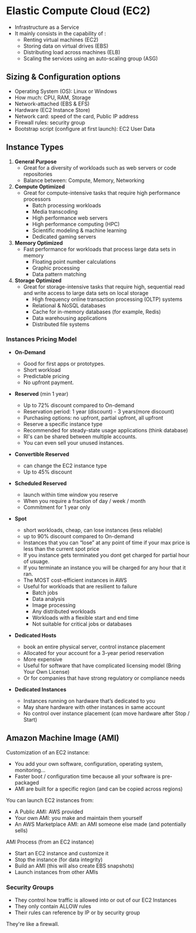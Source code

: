 # Elastic Compute Cloud (EC2)

- Infrastructure as a Service
- It mainly consists in the capability of :
  - Renting virtual machines (EC2)
  - Storing data on virtual drives (EBS)
  - Distributing load across machines (ELB)
  - Scaling the services using an auto-scaling group (ASG)

## Sizing & Configuration options

- Operating System (OS): Linux or Windows
- How much: CPU, RAM, Storage
- Network-attached (EBS & EFS)
- Hardware (EC2 Instance Store)
- Network card: speed of the card, Public IP address
- Firewall rules: security group
- Bootstrap script (configure at first launch): EC2 User Data

## Instance Types

1. **General Purpose**
   - Great for a diversity of workloads such as web servers or code repositories
   - Balance between: Compute, Memory, Networking
2. **Compute Optimized**
   - Great for compute-intensive tasks that require high performance processors
     - Batch processing workloads
     - Media transcoding
     - High performance web servers
     - High performance computing (HPC)
     - Scientific modeling & machine learning
     - Dedicated gaming servers
3. **Memory Optimized**
   - Fast performance for workloads that process large data sets in memory
     - Floating point number calculations
     - Graphic processing
     - Data pattern matching
4. **Storage Optimized**
   - Great for storage-intensive tasks that require high, sequential read and write access to large data sets on local storage
     - High frequency online transaction processing (OLTP) systems
     - Relational & NoSQL databases
     - Cache for in-memory databases (for example, Redis)
     - Data warehousing applications
     - Distributed file systems

### Instances Pricing Model

- **On-Demand**

  - Good for first apps or prototypes.
  - Short workload
  - Predictable pricing
  - No upfront payment.

- **Reserved** (min 1 year)

  - Up to 72% discount compared to On-demand
  - Reservation period: 1 year (discount) - 3 years(more discount)
  - Purchasing options: no upfront, partial upfront, all upfront
  - Reserve a specific instance type
  - Recommended for steady-state usage applications (think database)
  - RI's can be shared between multiple accounts.
  - You can even sell your unused instances.

- **Convertible Reserved**

  - can change the EC2 instance type
  - Up to 45% discount

- **Scheduled Reserved**

  - launch within time window you reserve
  - When you require a fraction of day / week / month
  - Commitment for 1 year only

- **Spot**

  - short workloads, cheap, can lose instances (less reliable)
  - up to 90% discount compared to On-demand
  - Instances that you can “lose” at any point of time if your max price is less than the current spot price
  - If you instance gets terminated you dont get charged for partial hour of usuage.
  - If you terminate an instance you will be charged for any hour that it ran.
  - The MOST cost-efficient instances in AWS
  - Useful for workloads that are resilient to failure
    - Batch jobs
    - Data analysis
    - Image processing
    - Any distributed workloads
    - Workloads with a flexible start and end time
    - Not suitable for critical jobs or databases

- **Dedicated Hosts**

  - book an entire physical server, control instance placement
  - Allocated for your account for a 3-year period reservation
  - More expensive
  - Useful for software that have complicated licensing model (Bring Your Own License)
  - Or for companies that have strong regulatory or compliance needs

- **Dedicated Instances**

  - Instances running on hardware that’s dedicated to you
  - May share hardware with other instances in same account
  - No control over instance placement (can move hardware after Stop / Start)

## Amazon Machine Image (AMI)

Customization of an EC2 instance:

- You add your own software, configuration, operating system, monitoring...
- Faster boot / configuration time because all your software is pre-packaged
- AMI are built for a specific region (and can be copied across regions)

You can launch EC2 instances from:

- A Public AMI: AWS provided
- Your own AMI: you make and maintain them yourself
- An AWS Marketplace AMI: an AMI someone else made (and potentially sells)

AMI Process (from an EC2 instance)

- Start an EC2 instance and customize it
- Stop the instance (for data integrity)
- Build an AMI (this will also create EBS snapshots)
- Launch instances from other AMIs

### Security Groups

- They control how traffic is allowed into or out of our EC2 Instances
- They only contain ALLOW rules
- Their rules can reference by IP or by security group

They're like a firewall.
